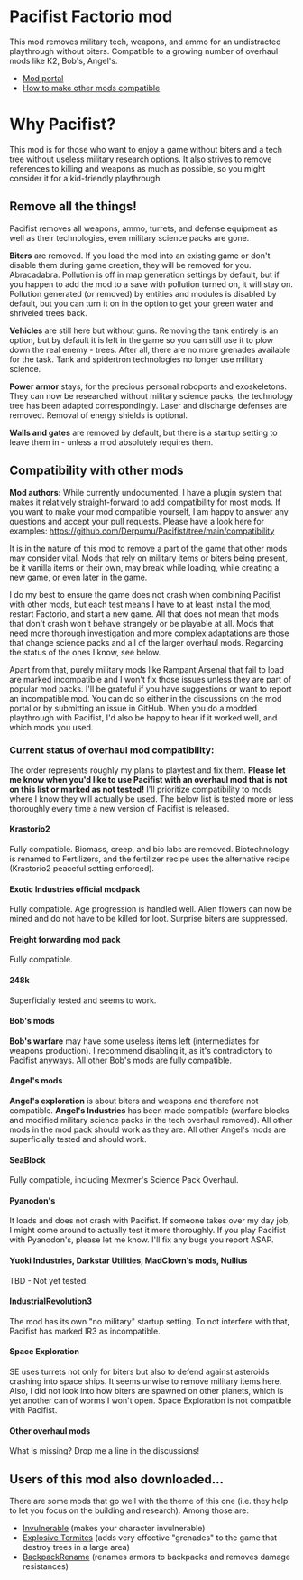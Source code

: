# Pacifist Factorio mod

This mod removes military tech, weapons, and ammo for an undistracted playthrough without biters.
Compatible to a growing number of overhaul mods like K2, Bob's, Angel's.

- [Mod portal](https://mods.factorio.com/mod/Pacifist)
- [How to make other mods compatible](docs/compatibility.md) 



# Why Pacifist?

This mod is for those who want to enjoy a game without biters and a tech tree without useless military research options.
It also strives to remove references to killing and weapons as much as possible, so you might consider it for a kid-friendly playthrough.


## Remove all the things!
Pacifist removes all weapons, ammo, turrets, and defense equipment as well as their technologies, even military science packs are gone.

**Biters** are removed. If you load the mod into an existing game or don't disable them during game creation, they will be removed for you. Abracadabra.
Pollution is off in map generation settings by default, but if you happen to add the mod to a save with pollution turned on, it will stay on.
Pollution generated (or removed) by entities and modules is disabled by default, but you can turn it on in the option to get your green water and shriveled trees back. 

**Vehicles** are still here but without guns. Removing the tank entirely is an option, but by default it is left in the game so you can still use it to plow down the real enemy - trees.
After all, there are no more grenades available for the task. Tank and spidertron technologies no longer use military science.

**Power armor** stays, for the precious personal roboports and exoskeletons.
They can now be researched without military science packs, the technology tree has been adapted correspondingly.
Laser and discharge defenses are removed. Removal of energy shields is optional.

**Walls and gates** are removed by default, but there is a startup setting to leave them in - unless a mod absolutely requires them.


## Compatibility with other mods

**Mod authors:** 
While currently undocumented, I have a plugin system that makes it relatively straight-forward to add compatibility for most mods.
If you want to make your mod compatible yourself, I am happy to answer any questions and accept your pull requests.
Please have a look here for examples: https://github.com/Derpumu/Pacifist/tree/main/compatibility 

It is in the nature of this mod to remove a part of the game that other mods may consider vital.
Mods that rely on military items or biters being present, be it vanilla items or their own, may break while loading, while creating a new game, or even later in the game.

I do my best to ensure the game does not crash when combining Pacifist with other mods, but each test means I have to at least install the mod, restart Factorio, and start a new game.
All that does not mean that mods that don't crash won't behave strangely or be playable at all.
Mods that need more thorough investigation and more complex adaptations are those that change science packs and all of the larger overhaul mods.
Regarding the status of the ones I know, see below.

Apart from that, purely military mods like Rampant Arsenal that fail to load are marked incompatible and I won't fix those issues unless they are part of popular mod packs.
I'll be grateful if you have suggestions or want to report an incompatible mod.
You can do so either in the discussions on the mod portal or by submitting an issue in GitHub.
When you do a modded playthrough with Pacifist, I'd also be happy to hear if it worked well, and which mods you used.


### Current status of overhaul mod compatibility:
The order represents roughly my plans to playtest and fix them. 
**Please let me know when you'd like to use Pacifist with an overhaul mod that is not on this list or marked as not tested!** I'll prioritize compatibility to mods where I know they will actually be used. The below list is tested more or less thoroughly every time a new version of Pacifist is released.

#### Krastorio2
Fully compatible. Biomass, creep, and bio labs are removed. Biotechnology is renamed to Fertilizers, and the fertilizer recipe uses the alternative recipe (Krastorio2 peaceful setting enforced).

#### Exotic Industries official modpack
Fully compatible. Age progression is handled well. Alien flowers can now be mined and do not have to be killed for loot. Surprise biters are suppressed.

#### Freight forwarding mod pack
Fully compatible.

#### 248k
Superficially tested and seems to work.

#### Bob's mods
**Bob's warfare** may have some useless items left (intermediates for weapons production). I recommend disabling it, as it's contradictory to Pacifist anyways.
All other Bob's mods are fully compatible.

#### Angel's mods
**Angel's exploration** is about biters and weapons and therefore not  compatible.
**Angel's Industries** has been made compatible (warfare blocks and modified military science packs in the tech overhaul removed).
All other mods in the mod pack should work as they are.
All other Angel's mods are superficially tested and should work.

#### SeaBlock
Fully compatible, including Mexmer's Science Pack Overhaul.

#### Pyanodon's
It loads and does not crash with Pacifist. If someone takes over my day job, I might come around to actually test it more thoroughly. If you play Pacifist with Pyanodon's, please let me know. I'll fix any bugs you report ASAP.

#### Yuoki Industries, Darkstar Utilities, MadClown's mods, Nullius
TBD - Not yet tested.

#### IndustrialRevolution3
The mod has its own "no military" startup setting. To not interfere with that, Pacifist has marked IR3 as incompatible.

#### Space Exploration
SE uses turrets not only for biters but also to defend against asteroids crashing into space ships. It seems unwise to remove military items here. Also, I did not look into how biters are spawned on other planets, which is yet another can of worms I won't open. Space Exploration is not compatible with Pacifist.

#### Other overhaul mods
What is missing? Drop me a line in the discussions!

## Users of this mod also downloaded...
There are some mods that go well with the theme of this one (i.e. they help to let you focus on the building and research). Among those are:

- [Invulnerable](https://mods.factorio.com/mod/invulnerable) (makes your character invulnerable)
- [Explosive Termites](https://mods.factorio.com/mod/Explosive%20Termites) (adds very effective "grenades" to the game that destroy trees in a large area)
- [BackpackRename](https://mods.factorio.com/mods/anyoneeb/BackpackRename) (renames armors to backpacks and removes damage resistances)

